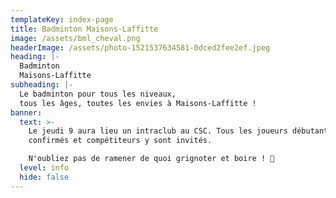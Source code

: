 ```yaml
---
templateKey: index-page
title: Badminton Maisons-Laffitte
image: /assets/bml_cheval.png
headerImage: /assets/photo-1521537634581-0dced2fee2ef.jpeg
heading: |-
  Badminton
  Maisons-Laffitte
subheading: |-
  Le badminton pour tous les niveaux, 
  tous les âges, toutes les envies à Maisons-Laffitte !
banner:
  text: >-
    Le jeudi 9 aura lieu un intraclub au CSC. Tous les joueurs débutants,
    confirmés et compétiteurs y sont invités. 

    N'oubliez pas de ramener de quoi grignoter et boire ! 🏸
  level: info
  hide: false
---
```

